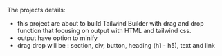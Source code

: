 The projects details:
- this project are about to build Tailwind Builder with drag and drop function that focusing on output with HTML and tailwind css.
- output have option to minify
- drag drop will be : section, div, button, heading (h1 - h5), text and link
